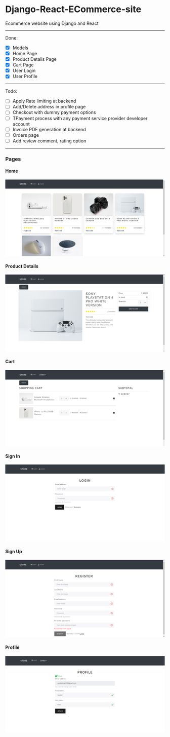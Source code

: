 # Django-React-ECommerce-site

Ecommerce website using Django and React

<hr/>

Done:
- [x] Models
- [x] Home Page
- [x] Product Details Page
- [x] Cart Page
- [x] User Login
- [x] User Profile

<hr/>

Todo:
- [ ] Apply Rate limiting at backend
- [ ] Add/Delete address in profile page
- [ ] Checkout with dummy payment options
- [ ] TPayment process with any payment service provider developer account
- [ ] Invoice PDF generation at backend
- [ ] Orders page
- [ ] Add review comment, rating option

<hr/>

### Pages
#### Home
<img src="https://github.com/sanketitnal/Django-React-ECommerce-site/blob/master/pictures/HomePage.png" name="image-name">

#### Product Details
<img src="https://github.com/sanketitnal/Django-React-ECommerce-site/blob/master/pictures/ProductDetails.png" name="image-name">

#### Cart
<img src="https://github.com/sanketitnal/Django-React-ECommerce-site/blob/master/pictures/Cart.png" name="image-name">

#### Sign In
<img src="https://github.com/sanketitnal/Django-React-ECommerce-site/blob/master/pictures/SignIn.png" name="image-name">

#### Sign Up
<img src="https://github.com/sanketitnal/Django-React-ECommerce-site/blob/master/pictures/SignUp.png" name="image-name">

#### Profile
<img src="https://github.com/sanketitnal/Django-React-ECommerce-site/blob/master/pictures/Profile.png" name="image-name">
